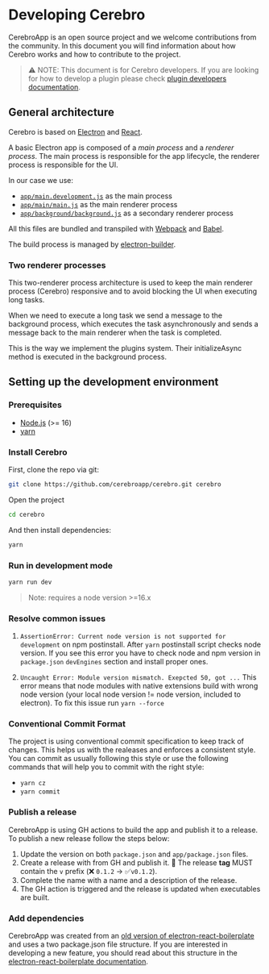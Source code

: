 # Developing Cerebro

CerebroApp is an open source project and we welcome contributions from the community.
In this document you will find information about how Cerebro works and how to contribute to the project.

> ⚠️ NOTE: This document is for Cerebro developers. If you are looking for how to develop a plugin please check [plugin developers documentation](./plugins-developers).

## General architecture

Cerebro is based on [Electron](https://electronjs.org/) and [React](https://reactjs.org/).

A basic Electron app is composed of a *main process* and a *renderer process*. The main process is responsible for the app lifecycle, the renderer process is responsible for the UI.

In our case we use:

- [`app/main.development.js`](/app/main.development.js) as the main process
- [`app/main/main.js`](/app/main/main.js) as the main renderer process
- [`app/background/background.js`](/app/background/background.js) as a secondary renderer process

All this files are bundled and transpiled with [Webpack](https://webpack.js.org/) and [Babel](https://babeljs.io/).

The build process is managed by [electron-builder](https://www.electron.build/).

### Two renderer processes

This two-renderer process architecture is used to keep the main renderer process (Cerebro) responsive and to avoid blocking the UI when executing long tasks.

When we need to execute a long task we send a message to the background process, which executes the task asynchronously and sends a message back to the main renderer when the task is completed.

This is the way we implement the plugins system. Their initializeAsync method is executed in the background process.

## Setting up the development environment

### Prerequisites

- [Node.js](https://nodejs.org/en/) (>= 16)
- [yarn](https://classic.yarnpkg.com/en/)

### Install Cerebro

First, clone the repo via git:

```bash
git clone https://github.com/cerebroapp/cerebro.git cerebro
```

Open the project

```bash
cd cerebro
```

And then install dependencies:

```bash
yarn
```

### Run in development mode

```bash
yarn run dev
```

> Note: requires a node version >=16.x

### Resolve common issues

1. `AssertionError: Current node version is not supported for development` on npm postinstall.
After `yarn` postinstall script checks node version. If you see this error you have to check node and npm version in `package.json` `devEngines` section and install proper ones.

2. `Uncaught Error: Module version mismatch. Exepcted 50, got ...`
This error means that node modules with native extensions build with wrong node version (your local node version != node version, included to electron). To fix this issue run `yarn --force`

### Conventional Commit Format

The project is using conventional commit specification to keep track of changes. This helps us with the realeases and enforces a consistent style.
You can commit as usually following this style or use the following commands that will help you to commit with the right style:

- `yarn cz`
- `yarn commit`

### Publish a release

CerebroApp is using GH actions to build the app and publish it to a release. To publish a new release follow the steps below:

1. Update the version on both `package.json` and `app/package.json` files.
2. Create a release with from GH and publish it. 🚧 The release **tag** MUST contain the `v` prefix (❌ `0.1.2` → ✅`v0.1.2`).
3. Complete the name with a name and a description of the release.
4. The GH action is triggered and the release is updated when executables are built.

### Add dependencies

CerebroApp was created from an [old version of electron-react-boilerplate](https://github.com/cerebroapp/cerebro/commit/57b6e28c0f64beae8948cf17f099fa5d6236ae3c) and uses a two package.json file structure. If you are interested in developing a new feature, you should read about this structure in the [electron-react-boilerplate documentation](https://www.electron.build/tutorials/two-package-structure.html).

